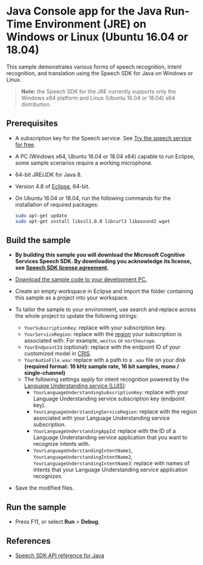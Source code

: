# Java Console app for the Java Run-Time Environment (JRE) on Windows or Linux (Ubuntu 16.04 or 18.04)

This sample demonstrates various forms of speech recognition, intent recognition, and translation using the Speech SDK for Java on Windows or Linux.

> **Note:**
> the Speech SDK for the JRE currently supports only the Windows x64 platform and Linux (Ubuntu 16.04 or 18.04) x64 distribution.

## Prerequisites

* A subscription key for the Speech service. See [Try the speech service for free](https://docs.microsoft.com/azure/cognitive-services/speech-service/get-started).
* A PC (Windows x64, Ubuntu 16.04 or 18.04 x64) capable to run Eclipse, some sample scenarios require a working microphone.
* 64-bit JRE/JDK for Java 8.
* Version 4.8 of [Eclipse](https://www.eclipse.org), 64-bit.
* On Ubuntu 16.04 or 18.04, run the following commands for the installation of required packages:

  ```sh
  sudo apt-get update
  sudo apt-get install libssl1.0.0 libcurl3 libasound2 wget
  ```

## Build the sample

* **By building this sample you will download the Microsoft Cognitive Services Speech SDK. By downloading you acknowledge its license, see [Speech SDK license agreement](https://aka.ms/csspeech/license201809).**
* [Download the sample code to your development PC.](../../README.md#get-the-samples)
* Create an empty workspace in Eclipse and import the folder containing this sample as a project into your workspace.
* To tailor the sample to your environment, use search and replace across the whole project to update the following strings:
  * `YourSubscriptionKey`: replace with your subscription key.
  * `YourServiceRegion`: replace with the [region](https://aka.ms/csspeech/region) your subscription is associated with.
    For example, `westus` or `northeurope`.
  * `YourEndpointId` (optional): replace with the endpoint ID of your customized model in [CRIS](https://cris.ai).
  * `YourAudioFile.wav`: replace with a path to a `.wav` file on your disk **(required format: 16 kHz sample rate, 16 bit samples, mono / single-channel)**
  * The following settings apply for intent recognition powered by the [Language Understanding service (LUIS)](https://aka.ms/csspeech/luisdocs):
    * `YourLanguageUnderstandingSubscriptionKey`: replace with your Language Understanding service subscription key (endpoint key).
    * `YourLanguageUnderstandingServiceRegion`: replace with the region associated with your Language Understanding service subscription.
    * `YourLanguageUnderstandingAppId`: replace with the ID of a Language Understanding service application that you want to recognize intents with.
    * `YourLanguageUnderstandingIntentName1`, `YourLanguageUnderstandingIntentName2`, `YourLanguageUnderstandingIntentName3`: replace with names of intents that your Language Understanding service application recognizes.

* Save the modified files.

## Run the sample

* Press F11, or select **Run** \> **Debug**.

## References

* [Speech SDK API reference for Java](https://aka.ms/csspeech/javaref)
